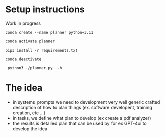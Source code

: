 # Setup instructions
Work in progress
```
conda create --name planner python=3.11
```
```
conda activate planner
```
```
pip3 install -r requirements.txt
```
```
conda deactivate
```
```
 python3 ./planner.py  -h
```

# The idea
- in systems_prompts we need to development very well generic crafted description of how to plan things (ex. software developent, training creation, etc ...)
- in tasks, we define what plan to develop (ex create a pdf analyzer)
- the results is detailed plan that can be used by for ex GPT-4oi to develop the idea

